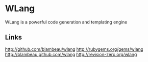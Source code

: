 # WLang

WLang is a powerful code generation and templating engine

## Links

http://github.com/blambeau/wlang
http://rubygems.org/gems/wlang
http://blambeau.github.com/wlang
http://revision-zero.org/wlang
